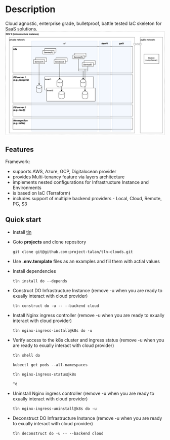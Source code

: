 # Description
Cloud agnostic, enterprise grade, bulletproof, battle tested IaC skeleton for SaaS solutions.
![Infrastructure Instance](ii.png)

## Features
Framework:
* supports AWS, Azure, GCP, Digitalocean provider
* provides Multi-tenancy feature via layers architecture
* implements nested configurations for Infrastructure Instance and Environments
* is based on IaC (Terraform)
* includes support of multiple backend providers - Local, Cloud, Remote, PG, S3

## Quick start
* Install [tln](https://www.npmjs.com/package/tln-cli)
* Goto **projects** and clone repository
  ```
  git clone git@github.com:project-talan/tln-clouds.git
  ```
* Use **.env.template** files as an examples and fiil them with actial values

* Install dependencies
  ```
  tln install do --depends
  ```

* Construct DO Infrastructure Instance (remove -u when you are ready to exually interact with cloud provider)
  ```
  tln construct do -u -- --backend cloud
  ```
* Install Nginx ingress controller (remove -u when you are ready to exually interact with cloud provider)
  ```
  tln nginx-ingress-install@k8s do -u
  ```
* Verify access to the k8s cluster and ingress status (remove -u when you are ready to exually interact with cloud provider)
  ```
  tln shell do
  ```
  ```
  kubectl get pods --all-namespaces
  ```
  ```
  tln nginx-ingress-status@k8s
  ```
  ```
  ^d
  ```
* Uninstall Nginx ingress controller (remove -u when you are ready to exually interact with cloud provider)
  ```
  tln nginx-ingress-uninstall@k8s do -u
  ```

* Deconstruct DO Infrastructure Instance (remove -u when you are ready to exually interact with cloud provider)
  ```
  tln deconstruct do -u -- --backend cloud
  ```
